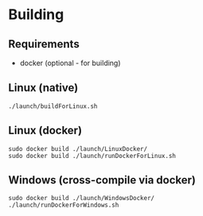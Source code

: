 
# Building

## Requirements
- docker (optional - for building)

## Linux (native)
```
./launch/buildForLinux.sh
```

## Linux (docker)
```
sudo docker build ./launch/LinuxDocker/
sudo docker build ./launch/runDockerForLinux.sh
```

## Windows (cross-compile via docker)
```
sudo docker build ./launch/WindowsDocker/
./launch/runDockerForWindows.sh
```

